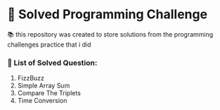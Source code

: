 # 🎯 Solved Programming Challenge

📚 this repository was created to store solutions from the programming challenges practice that i did

### 📑 List of Solved Question:
 1. FizzBuzz
 2. Simple Array Sum
 3. Compare The Triplets
 4. Time Conversion